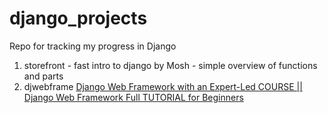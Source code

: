 # django_projects
Repo for tracking my progress in Django
1. storefront - fast intro to django by Mosh - simple overview of functions and parts
2. djwebframe [Django Web Framework with an Expert-Led COURSE || Django Web Framework Full TUTORIAL for Beginners](https://www.youtube.com/watch?v=ElYj7lI3YMQ)
